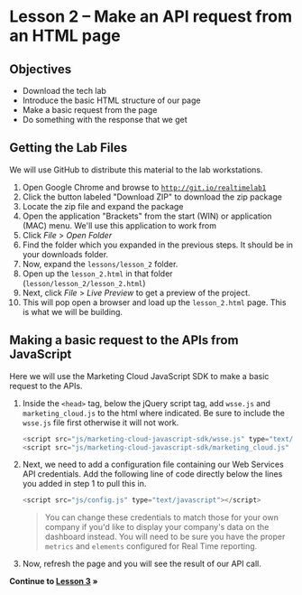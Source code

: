 Lesson 2 – Make an API request from an HTML page
=====

Objectives
-----
*	Download the tech lab
*	Introduce the basic HTML structure of our page
*	Make a basic request from the page
*	Do something with the response that we get

Getting the Lab Files
-----

We will use GitHub to distribute this material to the lab workstations.

1.	Open Google Chrome and browse to <a href="http://git.io/realtimelab" target="_blank">`http://git.io/realtimelab1`</a>
2.	Click the button labeled "Download ZIP" to download the zip package
3.  Locate the zip file and expand the package
4.  Open the application "Brackets" from the start (WIN) or application (MAC) menu. We'll use this application to work from
5.	Click *File* > *Open Folder*
6.	Find the folder which you expanded in the previous steps. It should be in your downloads folder.
7.  Now, expand the `lessons/lesson_2` folder.
8. Open up the `lesson_2.html` in that folder (`lesson/lesson_2/lesson_2.html`)
9.	Next, click *File* > *Live Preview* to get a preview of the project.
10.	This will pop open a browser and load up the `lesson_2.html` page. This is what we will be building.

Making a basic request to the APIs from JavaScript
-----

Here we will use the Marketing Cloud JavaScript SDK to make a basic request to the APIs.

1.	Inside the `<head>` tag, below the jQuery script tag, add `wsse.js` and `marketing_cloud.js` to the html where indicated. Be sure to include the `wsse.js` file first otherwise it will not work.

    ```javascript
    <script src="js/marketing-cloud-javascript-sdk/wsse.js" type="text/javascript"></script>
    <script src="js/marketing-cloud-javascript-sdk/marketing_cloud.js" type="text/javascript"></script>
    ```

2.	Next, we need to add a configuration file containing our Web Services API credentials. Add the following line of code directly below the lines you added in step 1 to pull this in.

    ```javascript
    <script src="js/config.js" type="text/javascript"></script>
    ```

    > You can change these credentials to match those for your own company if you'd like to display your company's data on the dashboard instead. You will need to be sure you have the proper `metrics` and `elements` configured for Real Time reporting.

3.	Now, refresh the page and you will see the result of our API call.

**Continue to [Lesson 3](../lesson_3#lesson-3--display-real-time-data) »**
